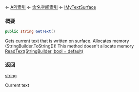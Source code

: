 ← [API索引](Api-Index) ← [命名空间索引](Namespace-Index) ← [IMyTextSurface](Sandbox.ModAPI.Ingame.IMyTextSurface)

### 概要

```csharp
public string GetText()
```

Gets current text that is written on surface. Allocates memory (StringBuilder.ToString())! This method doesn't allocate memory [ReadText(StringBuilder, bool = default)](Sandbox.ModAPI.Ingame.IMyTextSurface.ReadText) 

### 返回

[string](https://docs.microsoft.com/en-us/dotnet/api/System.String?view=netframework-4.6)

Current text

